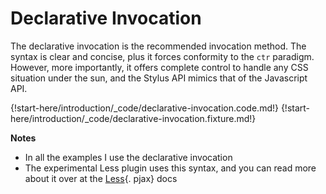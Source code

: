 # Declarative Invocation

The declarative invocation is the recommended invocation method. The syntax is clear and concise, plus it forces conformity to the `ctr` paradigm. However, more importantly, it offers complete control to handle any CSS situation under the sun, and the Stylus API mimics that of the Javascript API.

{!start-here/introduction/_code/declarative-invocation.code.md!}
{!start-here/introduction/_code/declarative-invocation.fixture.md!}

__Notes__

+ In all the examples I use the declarative invocation
+ The experimental Less plugin uses this syntax, and you can read more about it over at the [Less](./../start-here/less/){. pjax} docs

<div class="cf"></div>
<div class="end"></div>
